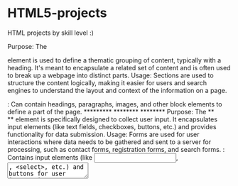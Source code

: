 # HTML5-projects
HTML projects by skill level :)

Purpose: The **<section>** element is used to define a thematic grouping of content, typically with a heading. It's meant to encapsulate a related set of content and is often used to break up a webpage into distinct parts.
Usage: Sections are used to structure the content logically, making it easier for users and search engines to understand the layout and context of the information on a page.
<section>: Can contain headings, paragraphs, images, and other block elements to define a part of the page.
*********      ********           ********
Purpose: The **<form>** element is specifically designed to collect user input. It encapsulates input elements (like text fields, checkboxes, buttons, etc.) and provides functionality for data submission.
Usage: Forms are used for user interactions where data needs to be gathered and sent to a server for processing, such as contact forms, registration forms, and search forms.
<form>: Contains input elements (like <input>, <textarea>, <select>, etc.) and buttons for user interaction.